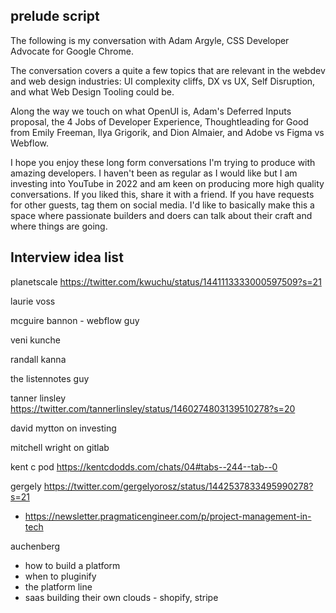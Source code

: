 ## prelude script

The following is my conversation with Adam Argyle, CSS Developer Advocate for Google Chrome.

The conversation covers a quite a few topics that are relevant in the webdev and web design industries: UI complexity cliffs, DX vs UX, Self Disruption, and what Web Design Tooling could be.

Along the way we touch on what OpenUI is, Adam's Deferred Inputs proposal, the 4 Jobs of Developer Experience, Thoughtleading for Good from Emily Freeman, Ilya Grigorik, and Dion Almaier, and Adobe vs Figma vs Webflow.

I hope you enjoy these long form conversations I'm trying to produce with amazing developers. I haven't been as regular as I would like but I am investing into YouTube in 2022 and am keen on producing more high quality conversations. If you liked this, share it with a friend. If you have requests for other guests, tag them on social media. I'd like to basically make this a space where passionate builders and doers can talk about their craft and where things are going.


## Interview idea list

planetscale https://twitter.com/kwuchu/status/1441113333000597509?s=21

laurie voss

mcguire bannon - webflow guy

veni kunche

randall kanna

the listennotes guy

tanner linsley https://twitter.com/tannerlinsley/status/1460274803139510278?s=20

david mytton on investing

mitchell wright on gitlab

kent c pod https://kentcdodds.com/chats/04#tabs--244--tab--0

gergely https://twitter.com/gergelyorosz/status/1442537833495990278?s=21
- https://newsletter.pragmaticengineer.com/p/project-management-in-tech

auchenberg
- how to build a platform
- when to pluginify
- the platform line
- saas building their own clouds - shopify, stripe